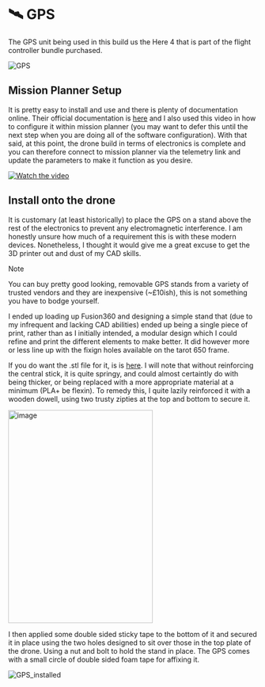 # 🛰️ GPS

The GPS unit being used in this build us the Here 4 that is part of the flight controller bundle purchased.

![GPS](https://github.com/user-attachments/assets/9ea9e310-beca-4e0c-9016-85bd1e212da0)

## Mission Planner Setup
It is pretty easy to install and use and there is plenty of documentation online. Their official documentation is [here](https://docs.cubepilot.org/user-guides/here-4/here-4-manual) and I also used this video in how to configure it within mission planner (you may want to defer this until the next step when you are doing all of the software configuration). With that said, at this point, the drone build in terms of electronics is complete and you can therefore connect to mission planner via the telemetry link and update the parameters to make it function as you desire.

[![Watch the video](https://img.youtube.com/vi/L6gyeE3Q22A/0.jpg)](https://www.youtube.com/watch?v=L6gyeE3Q22A)

## Install onto the drone
It is customary (at least historically) to place the GPS on a stand above the rest of the electronics to prevent any electromagnetic interference. I am honestly unsure how much of a requirement this is with these modern devices. Nonetheless, I thought it would give me a great excuse to get the 3D printer out and dust of my CAD skills.

> [!NOTE]
> You can buy pretty good looking, removable GPS stands from a variety of trusted vendors and they are inexpensive (~£10ish), this is not something you have to bodge yourself.

I ended up loading up Fusion360 and designing a simple stand that (due to my infrequent and lacking CAD abilities) ended up being a single piece of print, rather than as I initially intended, a modular design which I could refine and print the different elements to make better. It did however more or less line up with the fixign holes available on the tarot 650 frame. 

If you do want the .stl file for it, is is [here](files/GPS_stand_v1.stl). I will note that without reinforcing the central stick, it is quite springy, and could almost certaintly do with being thicker, or being replaced with a more appropriate material at a minimum (PLA+ be flexin). To remedy this, I quite lazily reinforced it with a wooden dowell, using two trusty zipties at the top and bottom to secure it.

<img width="292" height="430" alt="image" src="https://github.com/user-attachments/assets/777d9a51-122a-432d-8e28-7710f227cbb7" />

I then applied some double sided sticky tape to the bottom of it and secured it in place using the two holes designed to sit over those in the top plate of the drone. Using a nut and bolt to hold the stand in place. The GPS comes with a small circle of double sided foam tape for affixing it.

![GPS_installed](https://github.com/user-attachments/assets/954ebaae-c75f-4410-b93e-c0ed501316bc)



